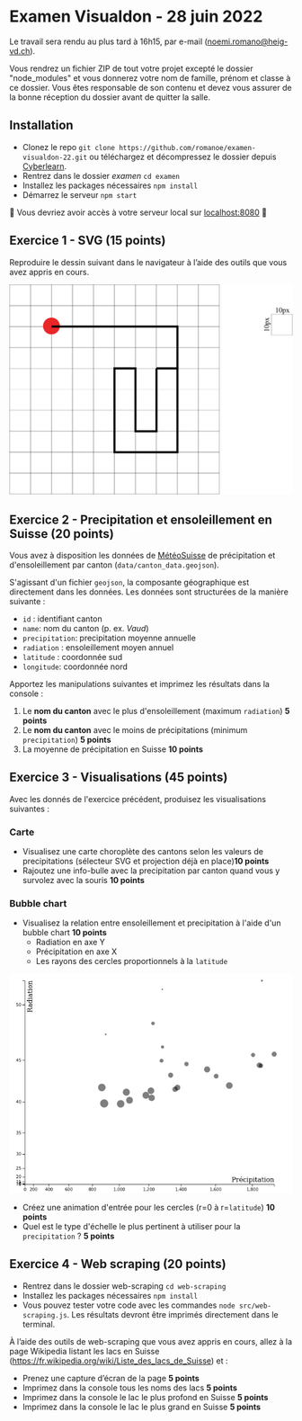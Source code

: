# Examen Visualdon - 28 juin 2022

Le travail sera rendu au plus tard à 16h15, par e-mail (noemi.romano@heig-vd.ch). 

Vous rendrez un fichier ZIP de tout votre projet excepté le dossier "node_modules" et vous donnerez votre nom de famille, prénom et classe à ce dossier. Vous êtes responsable de son contenu et devez vous assurer de la bonne réception du dossier avant de quitter la salle.
## Installation
* Clonez le repo `git clone https://github.com/romanoe/examen-visualdon-22.git` ou téléchargez et décompressez le dossier depuis [Cyberlearn](https://cyberlearn.hes-so.ch/course/view.php?id=21037#section-9).
* Rentrez dans le dossier *examen* ``cd examen``
* Installez les packages nécessaires ```npm install```
* Démarrez le serveur ```npm start```

:rocket: Vous devriez avoir accès à votre serveur local sur [localhost:8080](http:localhost:8080) :rocket:

## Exercice 1 - SVG (15 points)
Reproduire le dessin suivant dans le navigateur à l’aide des outils que vous avez appris en cours.

![dessin](dessin_svg.png)

## Exercice 2 - Precipitation et ensoleillement en Suisse (20 points)
Vous avez à disposition les données de [MétéoSuisse](https://www.meteosuisse.admin.ch/home/climat/le-climat-suisse-en-detail/raeumliche-klimaanalysen.html)
de précipitation et d'ensoleillement par canton (`data/canton_data.geojson`). 

S'agissant d'un fichier `geojson`, la composante géographique est directement dans les données. Les données sont structurées de la manière suivante :

* `id` : identifiant canton
* `name`: nom du canton (p. ex. _Vaud_)
* `precipitation`: precipitation moyenne annuelle  
* `radiation` : ensoleillement moyen annuel
* `latitude` : coordonnée sud 
* `longitude`: coordonnée nord 

Apportez les manipulations suivantes et imprimez les résultats dans la console :

1. Le **nom du canton** avec le plus d'ensoleillement (maximum `radiation`) **5 points**
2. Le **nom du canton** avec le moins de précipitations (minimum `precipitation`) **5 points**
3. La moyenne de précipitation en Suisse **10 points**

## Exercice 3 - Visualisations (45 points)
Avec les donnés de l'exercice précédent, produisez les visualisations suivantes :

### Carte
* Visualisez une carte choroplète des cantons selon les valeurs de precipitations (sélecteur SVG et projection déjà en place)**10 points**
* Rajoutez une info-bulle avec la precipitation par canton quand vous y survolez avec la souris **10 points**
          
### Bubble chart
* Visualisez la relation entre ensoleillement et precipitation à l'aide d'un bubble chart **10 points**
  * Radiation en axe Y
  * Précipitation en axe X
  * Les rayons des cercles proportionnels à la `latitude`

![bubble_chart](bubble_chart.png)

* Créez une animation d'entrée pour les cercles (r=0 à r=`latitude`)  **10 points**
* Quel est le type d'échelle le plus pertinent à utiliser pour la `precipitation` ? **5 points**

 ## Exercice 4 - Web scraping (20 points)
* Rentrez dans le dossier web-scraping `cd web-scraping`
* Installez les packages nécessaires `npm install`
* Vous pouvez tester votre code avec les commandes `node src/web-scraping.js`. Les résultats devront être imprimés directement dans le terminal.

À l’aide des outils de web-scraping que vous avez appris en cours, allez à la page Wikipedia listant les lacs en Suisse (https://fr.wikipedia.org/wiki/Liste_des_lacs_de_Suisse) et :

* Prenez une capture d’écran de la page **5 points**
* Imprimez dans la console tous les noms des lacs **5 points**
* Imprimez dans la console le lac le plus profond en Suisse **5 points**
* Imprimez dans la console le lac le plus grand en Suisse **5 points**


